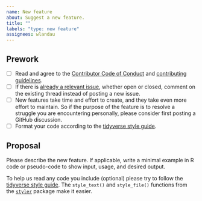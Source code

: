 ```yaml
---
name: New feature
about: Suggest a new feature.
title: ""
labels: "type: new feature"
assignees: wlandau
---
```


## Prework

* [ ] Read and agree to the [Contributor Code of Conduct](https://github.com/wlandau/crew.cluster/blob/main/CODE_OF_CONDUCT.md) and [contributing guidelines](https://github.com/wlandau/crew.cluster/blob/main/CONTRIBUTING.md).
* [ ] If there is [already a relevant issue](https://github.com/wlandau/crew.cluster/issues), whether open or closed, comment on the existing thread instead of posting a new issue.
* [ ] New features take time and effort to create, and they take even more effort to maintain. So if the purpose of the feature is to resolve a struggle you are encountering personally, please consider first posting a GitHub discussion.
* [ ] Format your code according to the [tidyverse style guide](https://style.tidyverse.org/).

## Proposal

Please describe the new feature. If applicable, write a minimal example in R code or pseudo-code to show input, usage, and desired output.

To help us read any code you include (optional) please try to follow the [tidyverse style guide](https://style.tidyverse.org/). The `style_text()` and `style_file()` functions from the [`styler`](https://github.com/r-lib/styler) package make it easier.
